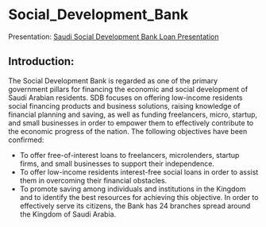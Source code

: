 # Social_Development_Bank

Presentation: [Saudi Social Development Bank Loan Presentation](./report/bankers.html)

## Introduction: 
The Social Development Bank is regarded as one of the primary government pillars for financing the economic and social development of Saudi Arabian residents. SDB focuses on offering low-income residents social financing products and business solutions, raising knowledge of financial planning and saving, as well as funding freelancers, micro, startup, and small businesses in order to empower them to effectively contribute to the economic progress of the nation.
The following objectives have been confirmed:
- To offer free-of-interest loans to freelancers, microlenders, startup firms, and small businesses to support their independence.
- To offer low-income residents interest-free social loans in order to assist them in overcoming their financial obstacles.
- To promote saving among individuals and institutions in the Kingdom and to identify the best resources for achieving this objective.
In order to effectively serve its citizens, the Bank has 24 branches spread around the Kingdom of Saudi Arabia.
